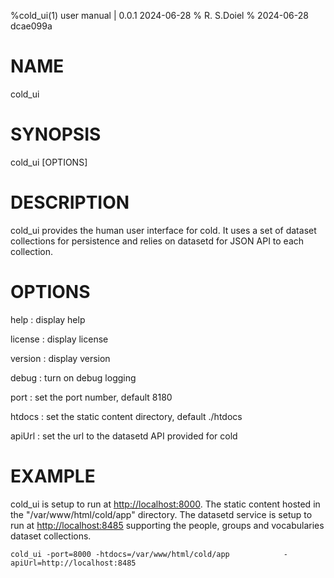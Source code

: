 %cold_ui(1) user manual | 0.0.1 2024-06-28
% R. S.Doiel
% 2024-06-28 dcae099a

# NAME

cold_ui

# SYNOPSIS

cold_ui [OPTIONS]

# DESCRIPTION

cold_ui provides the human user interface for cold. It uses
a set of dataset collections for persistence and relies on datasetd
for JSON API to each collection.

# OPTIONS


help
: display help

license
: display license

version
: display version

debug
: turn on debug logging

port
: set the port number, default 8180

htdocs
: set the static content directory, default ./htdocs

apiUrl
: set the url to the datasetd API provided for cold


# EXAMPLE

cold_ui is setup to run at <http://localhost:8000>. The static content hosted in
the "/var/www/html/cold/app" directory.  The datasetd service is setup to run at
<http://localhost:8485> supporting the people, groups and vocabularies dataset
collections.

~~~shell
cold_ui -port=8000 -htdocs=/var/www/html/cold/app            -apiUrl=http://localhost:8485
~~~


